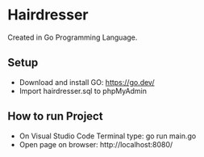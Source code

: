 # Hairdresser
Created in Go Programming Language.

## Setup
- Download and install GO: https://go.dev/
- Import hairdresser.sql to phpMyAdmin

## How to run Project
- On Visual Studio Code Terminal type: go run main.go
- Open page on browser: http://localhost:8080/
